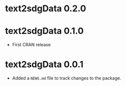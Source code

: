 # text2sdgData 0.2.0

# text2sdgData 0.1.0
* First CRAN release

# text2sdgData 0.0.1

* Added a `NEWS.md` file to track changes to the package.
